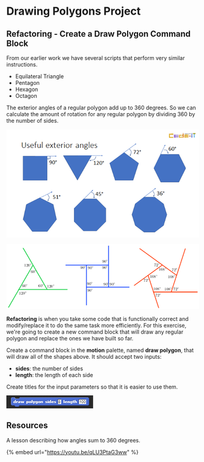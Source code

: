 # Drawing Polygons Project

## **Refactoring - Create a Draw Polygon Command Block**

From our earlier work we have several scripts that perform very similar instructions.

* Equilateral Triangle
* Pentagon
* Hexagon
* Octagon

The exterior angles of a regular polygon add up to 360 degrees. So we can calculate the amount of rotation for any regular polygon by dividing 360 by the number of sides.

![](../.gitbook/assets/image%20%28371%29.png)

![](../.gitbook/assets/image%20%28307%29.png)

**Refactoring** is when you take some code that is functionally correct and modify/replace it to do the same task more efficiently. For this exercise, we're going to create a new command block that will draw any regular polygon and replace the ones we have built so far.

Create a command block in the **motion** palette, named **draw polygon**, that will draw all of the shapes above. It should accept two inputs:

* **sides**: the number of sides
* **length**: the length of each side

Create titles for the input parameters so that it is easier to use them.

![](../.gitbook/assets/image%20%28317%29.png)

## **Resources**

A lesson describing how angles sum to 360 degrees.

{% embed url="https://youtu.be/qLU3PtaG3ww" %}

